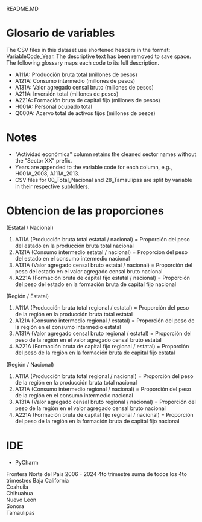 README.MD

# Glosario de variables

The CSV files in this dataset use shortened headers in the format: VariableCode_Year.
The descriptive text has been removed to save space. The following glossary maps each code to its full description.


* A111A: Producción bruta total (millones de pesos)
* A121A: Consumo intermedio (millones de pesos)
* A131A: Valor agregado censal bruto (millones de pesos)
* A211A: Inversión total (millones de pesos)
* A221A: Formación bruta de capital fijo (millones de pesos)
* H001A: Personal ocupado total
* Q000A: Acervo total de activos fijos (millones de pesos)

# Notes
- "Actividad económica" column retains the cleaned sector names without the "Sector XX" prefix.
- Years are appended to the variable code for each column, e.g., H001A_2008, A111A_2013.
- CSV files for 00_Total_Nacional and 28_Tamaulipas are split by variable in their respective subfolders.

# **Obtencion de las proporciones** 
(Estatal / Nacional)

1. A111A (Producción bruta total estatal / nacional) = Proporción del peso del estado en la producción bruta total nacional
2. A121A (Consumo intermedio estatal / nacional) = Proporción del peso del estado en el consumo intermedio nacional
3. A131A (Valor agregado censal bruto estatal / nacional) = Proporción del peso del estado en el valor agregado censal bruto nacional
4. A221A (Formación bruta de capital fijo estatal / nacional) = Proporción del peso del estado en la formación bruta de capital fijo nacional

(Región / Estatal)

1. A111A (Producción bruta total regional / estatal) = Proporción del peso de la región en la producción bruta total estatal
2. A121A (Consumo intermedio regional / estatal) = Proporción del peso de la región en el consumo intermedio estatal
3. A131A (Valor agregado censal bruto regional / estatal) = Proporción del peso de la región en el valor agregado censal bruto estatal
4. A221A (Formación bruta de capital fijo regional / estatal) = Proporción del peso de la región en la formación bruta de capital fijo estatal

(Región / Nacional)

1. A111A (Producción bruta total regional / nacional) = Proporción del peso de la región en la producción bruta total nacional
2. A121A (Consumo intermedio regional / nacional) = Proporción del peso de la región en el consumo intermedio nacional
3. A131A (Valor agregado censal bruto regional / nacional) = Proporción del peso de la región en el valor agregado censal bruto nacional
4. A221A (Formación bruta de capital fijo regional / nacional) = Proporción del peso de la región en la formación bruta de capital fijo nacional

# IDE
- PyCharm 


Frontera Norte del Pais	2006 - 2024	4to trimestre	suma de todos los 4to trimestres
Baja California			
Coahuila			
Chihuahua			
Nuevo Leon			
Sonora			
Tamaulipas			
	